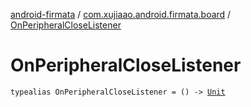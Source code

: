 [android-firmata](../index.md) / [com.xujiaao.android.firmata.board](index.md) / [OnPeripheralCloseListener](./-on-peripheral-close-listener.md)

# OnPeripheralCloseListener

`typealias OnPeripheralCloseListener = () -> `[`Unit`](https://kotlinlang.org/api/latest/jvm/stdlib/kotlin/-unit/index.html)